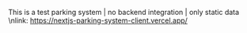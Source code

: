 This is a test parking system | no backend integration | only static data \nlink: https://nextjs-parking-system-client.vercel.app/

